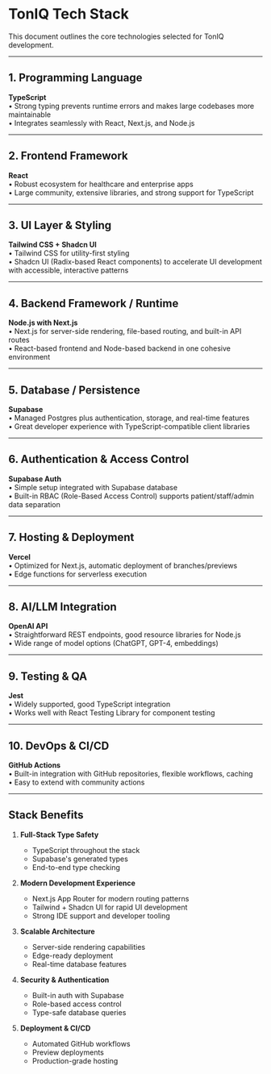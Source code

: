 # TonIQ Tech Stack

This document outlines the core technologies selected for TonIQ development.

---

## 1. Programming Language
**TypeScript**  
• Strong typing prevents runtime errors and makes large codebases more maintainable  
• Integrates seamlessly with React, Next.js, and Node.js  

---

## 2. Frontend Framework
**React**  
• Robust ecosystem for healthcare and enterprise apps  
• Large community, extensive libraries, and strong support for TypeScript  

---

## 3. UI Layer & Styling
**Tailwind CSS + Shadcn UI**  
• Tailwind CSS for utility-first styling  
• Shadcn UI (Radix-based React components) to accelerate UI development with accessible, interactive patterns  

---

## 4. Backend Framework / Runtime
**Node.js with Next.js**  
• Next.js for server-side rendering, file-based routing, and built-in API routes  
• React-based frontend and Node-based backend in one cohesive environment  

---

## 5. Database / Persistence
**Supabase**  
• Managed Postgres plus authentication, storage, and real-time features  
• Great developer experience with TypeScript-compatible client libraries  

---

## 6. Authentication & Access Control
**Supabase Auth**  
• Simple setup integrated with Supabase database  
• Built-in RBAC (Role-Based Access Control) supports patient/staff/admin data separation  

---

## 7. Hosting & Deployment
**Vercel**  
• Optimized for Next.js, automatic deployment of branches/previews  
• Edge functions for serverless execution  

---

## 8. AI/LLM Integration
**OpenAI API**  
• Straightforward REST endpoints, good resource libraries for Node.js  
• Wide range of model options (ChatGPT, GPT-4, embeddings)  

---

## 9. Testing & QA
**Jest**  
• Widely supported, good TypeScript integration  
• Works well with React Testing Library for component testing  

---

## 10. DevOps & CI/CD
**GitHub Actions**  
• Built-in integration with GitHub repositories, flexible workflows, caching  
• Easy to extend with community actions  

---

## Stack Benefits

1. **Full-Stack Type Safety**
   - TypeScript throughout the stack
   - Supabase's generated types
   - End-to-end type checking

2. **Modern Development Experience**
   - Next.js App Router for modern routing patterns
   - Tailwind + Shadcn UI for rapid UI development
   - Strong IDE support and developer tooling

3. **Scalable Architecture**
   - Server-side rendering capabilities
   - Edge-ready deployment
   - Real-time database features

4. **Security & Authentication**
   - Built-in auth with Supabase
   - Role-based access control
   - Type-safe database queries

5. **Deployment & CI/CD**
   - Automated GitHub workflows
   - Preview deployments
   - Production-grade hosting 